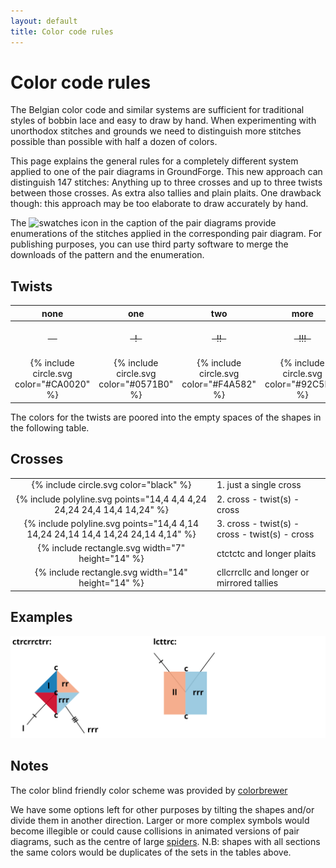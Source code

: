 ```yaml
---
layout: default
title: Color code rules
---
```


Color code rules
================

The Belgian color code and similar systems are sufficient for traditional styles of bobbin lace and easy to draw by hand.
When experimenting with unorthodox stitches and grounds we need to distinguish more stitches possible than possible with half a dozen of colors.

This page explains the general rules for a completely different system applied to one of the pair diagrams in GroundForge.
This new approach can distinguish 147 stitches: Anything up to three crosses
and up to three twists between those crosses. As extra also tallies and plain plaits.
One drawback though: this approach may be too elaborate to draw accurately by hand.

The ![swatches](/GroundForge/images/swatches.png) icon in the caption of the pair diagrams
provide enumerations of the stitches applied in the corresponding pair diagram. 
For publishing purposes, you can use third party software to merge
the downloads of the pattern and the enumeration.

Twists
------

| none| one | two | more | |
| :---: | :---: | :---: | :---: | :--- |
| ~~&nbsp;&nbsp;&nbsp;&nbsp;~~ | ~~&nbsp; ! &nbsp;~~ | ~~&nbsp; !! &nbsp;~~ | ~~&nbsp; !!! &nbsp;~~ | twists between stitches |
| {% include circle.svg color="#CA0020" %}  | {% include circle.svg color="#0571B0" %} | {% include circle.svg color="#F4A582" %} | {% include circle.svg color="#92C5DE" %} | twists between crosses |

The colors for the twists are poored into the empty spaces of the shapes in the following table.

Crosses
-------

| | |
| :---: | :--- |
| {% include circle.svg color="black" %} | 1. just a single cross |
| {% include polyline.svg points="14,4 4,4 4,24 24,24 24,4 14,4 14,24" %} | 2. cross - twist(s) - cross |
| {% include polyline.svg points="14,4 4,14 14,24 24,14 14,4 14,24 24,14 4,14" %} | 3. cross - twist(s) - cross - twist(s) - cross |
| {% include rectangle.svg width="7" height="14" %} | ctctctc and longer plaits |
| {% include rectangle.svg width="14" height="14" %} | cllcrrcllc and longer or mirrored tallies |

Examples
--------
![](images/examples.svg)

Notes
-----

The color blind friendly color scheme was provided by [colorbrewer](https://colorbrewer2.org/?type=diverging&scheme=RdBu&n=5)

We have some options left for other purposes
by tilting the shapes and/or divide them in another direction.
Larger or more complex symbols would become illegible or could cause collisions
in animated versions of pair diagrams, such as the centre of large 
[spiders](https://jo-pol.github.io/GroundForge/tiles.html?patchWidth=20&patchHeight=20&g1=tc&a1=ctctctcttt&l2=crcrcrclll&k2=ctctc&j2=cttcttc&i2=ctttctttc&h2=crcrc&g2=cttc&f2=clclc&e2=ctttctttc&d2=cttcttc&c2=ctctc&b2=clclclcrrr&l3=ctc&k3=ctc&j3=clllc&i3=crrcrrc&h3=clcrc&g3=cttcttc&f3=crclc&e3=cllcllc&d3=crrrc&c3=ctc&b3=ctc&a3=cc&l4=ctc&k4=cllc&j4=crrrcrrrc&i4=cllcrc&h4=cllcrrc&g4=ctttc&f4=crrcllc&e4=crrclc&d4=clllclllc&c4=crrc&b4=ctc&a4=ccc&l5=clc&k5=rctct&j5=clllcrc&i5=clllcrrc&h5=ctc&g5=ctttctttc&f5=ctc&e5=crrrcllc&d5=crrrclc&c5=lctct&b5=crc&a5=ctc&l6=rctct&k6=ctc&j6=ctc&i6=clcrclc&h6=c&f6=c&e6=clclcrc&d6=ctc&c6=ctc&b6=lctct&a6=cc&tile=5-----5-----,-CDDD632AAAB,566666322222,566666322222,566666322222,566666-22222&shiftColsSW=-6&shiftRowsSW=6&shiftColsSE=6&shiftRowsSE=6).
N.B: shapes with all sections the same colors would be duplicates of the sets in the tables above. 
